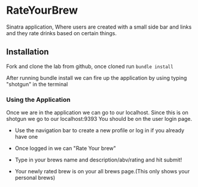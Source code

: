 # RateYourBrew
Sinatra application, Where users are created with a small side bar and links and they rate drinks based on certain things. 

## Installation
Fork and clone the lab from github, once cloned run
 ``` bundle install ```

 After running bundle install we can fire up the application by using typing
 "shotgun" in the terminal


 ### Using the Application
Once we are in the application we can go to our localhost. Since this is on shotgun we go to our localhost:9393 You should be on the user login page.

- Use the navigation bar to create a new profile or log in if you already have one

- Once logged in we can "Rate Your brew" 

- Type in your brews name and description/abv/rating and hit submit!

- Your newly rated brew is on your all brews page.(This only shows your personal brews)


